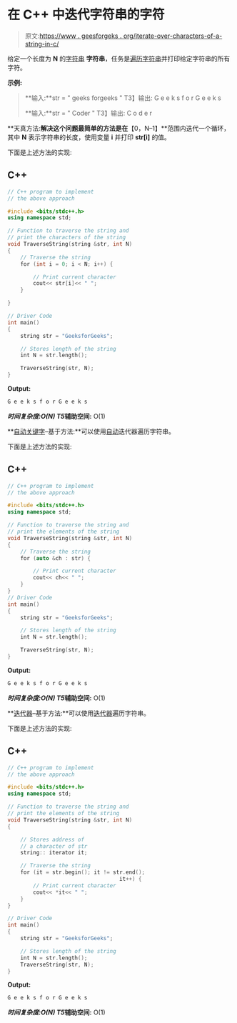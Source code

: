 # 在 C++ 中迭代字符串的字符

> 原文:[https://www . geesforgeks . org/iterate-over-characters-of-a-string-in-c/](https://www.geeksforgeeks.org/iterate-over-characters-of-a-string-in-c/)

给定一个长度为 **N** 的[字符串](https://www.geeksforgeeks.org/string-data-structure/) **字符串**，任务是[遍历字符串](https://www.geeksforgeeks.org/iterate-over-characters-of-a-string-in-python/)并打印给定字符串的所有字符。

**示例:**

> **输入:**str = " geeks forgeeks "
> T3】输出: G e e k s f o r G e e k s
> 
> **输入:**str = " Coder "
> T3】输出: C o d e r

**天真方法:**解决这个问题最简单的方法是在**【0，N–1】**范围内迭代一个循环，其中 **N** 表示字符串的长度，使用变量 **i** 并打印 **str[i]** 的值。

下面是上述方法的实现:

## C++

```cpp
// C++ program to implement
// the above approach

#include <bits/stdc++.h>
using namespace std;

// Function to traverse the string and
// print the characters of the string
void TraverseString(string &str, int N)
{ 
    // Traverse the string
    for (int i = 0; i < N; i++) {

        // Print current character
        cout<< str[i]<< " ";
    }

}

// Driver Code
int main()
{
    string str = "GeeksforGeeks";

    // Stores length of the string
    int N = str.length();

    TraverseString(str, N);
}
```

**Output:**

```cpp
G e e k s f o r G e e k s

```

***时间复杂度:**O(N)*
T5**辅助空间:** O(1)

**[自动关键字](https://www.geeksforgeeks.org/type-inference-in-c-auto-and-decltype/)–基于方法:**可以使用[自动](https://www.geeksforgeeks.org/type-inference-in-c-auto-and-decltype/)迭代器遍历字符串。

下面是上述方法的实现:

## C++

```cpp
// C++ program to implement
// the above approach

#include <bits/stdc++.h>
using namespace std;

// Function to traverse the string and
// print the elements of the string
void TraverseString(string &str, int N)
{
    // Traverse the string
    for (auto &ch : str) {

        // Print current character
        cout<< ch<< " ";
    }
}
// Driver Code
int main()
{
    string str = "GeeksforGeeks";

    // Stores length of the string
    int N = str.length();

    TraverseString(str, N);
}
```

**Output:**

```cpp
G e e k s f o r G e e k s

```

***时间复杂度:**O(N)*
T5**辅助空间:** O(1)

**[迭代器](https://www.geeksforgeeks.org/introduction-iterators-c/)–基于方法:**可以使用[迭代器](https://www.geeksforgeeks.org/introduction-iterators-c/)遍历字符串。

下面是上述方法的实现:

## C++

```cpp
// C++ program to implement
// the above approach

#include <bits/stdc++.h>
using namespace std;

// Function to traverse the string and
// print the elements of the string
void TraverseString(string &str, int N)
{

    // Stores address of 
    // a character of str
    string:: iterator it;

    // Traverse the string
    for (it = str.begin(); it != str.end();
                                   it++) {
        // Print current character
        cout<< *it<< " ";
    }
}

// Driver Code
int main()
{
    string str = "GeeksforGeeks";

    // Stores length of the string
    int N = str.length();
    TraverseString(str, N);
}
```

**Output:**

```cpp
G e e k s f o r G e e k s

```

***时间复杂度:**O(N)*
T5**辅助空间:** O(1)